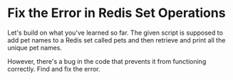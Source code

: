 # Fix the Error in Redis Set Operations

Let's build on what you've learned so far. The given script is supposed to add pet names to a Redis set called pets and then retrieve and print all the unique pet names.

However, there's a bug in the code that prevents it from functioning correctly. Find and fix the error.